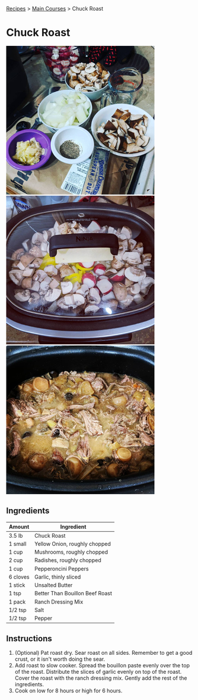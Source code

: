 [Recipes](..) > [Main Courses](.) > Chuck Roast

# Chuck Roast
![Chuck Roast Ingredients](../images/chuck-roast-ingredients.jpg)
![Chuck Roast Before](../images/chuck-roast-before.jpg)
![Chuck Roast After](../images/chuck-roast-after.jpg)

## Ingredients

| Amount   | Ingredient                      |
|----------|---------------------------------|
| 3.5 lb   | Chuck Roast                     |
| 1 small  | Yellow Onion, roughly chopped   |
| 1 cup    | Mushrooms, roughly chopped      |
| 2 cup    | Radishes, roughly chopped       |
| 1 cup    | Pepperoncini Peppers            |
| 6 cloves | Garlic, thinly sliced           |
| 1 stick  | Unsalted Butter                 |
| 1 tsp    | Better Than Bouillon Beef Roast |
| 1 pack   | Ranch Dressing Mix              |
| 1/2 tsp  | Salt                            |
| 1/2 tsp  | Pepper                          |

## Instructions
1. (Optional) Pat roast dry. Sear roast on all sides. Remember to get a good
crust, or it isn't worth doing the sear.
2. Add roast to slow cooker. Spread the bouillon paste evenly over the top of
the roast. Distribute the slices of garlic evenly on top of the roast. Cover the
roast with the ranch dressing mix. Gently add the rest of the ingredients.
3. Cook on low for 8 hours or high for 6 hours.
